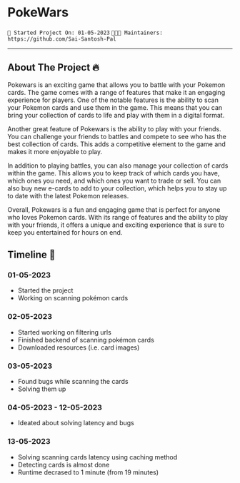 # **PokeWars**
`🚀 Started Project On: 01-05-2023` `👨🏻‍💻 Maintainers: https://github.com/Sai-Santosh-Pal`
***
## About The Project 🔥
Pokewars is an exciting game that allows you to battle with your Pokemon cards. The game comes with a range of features that make it an engaging experience for players. One of the notable features is the ability to scan your Pokemon cards and use them in the game. This means that you can bring your collection of cards to life and play with them in a digital format.

Another great feature of Pokewars is the ability to play with your friends. You can challenge your friends to battles and compete to see who has the best collection of cards. This adds a competitive element to the game and makes it more enjoyable to play.

In addition to playing battles, you can also manage your collection of cards within the game. This allows you to keep track of which cards you have, which ones you need, and which ones you want to trade or sell. You can also buy new e-cards to add to your collection, which helps you to stay up to date with the latest Pokemon releases.

Overall, Pokewars is a fun and engaging game that is perfect for anyone who loves Pokemon cards. With its range of features and the ability to play with your friends, it offers a unique and exciting experience that is sure to keep you entertained for hours on end.

## Timeline 📅
### 01-05-2023 
* Started the project
* Working on scanning pokémon cards

### 02-05-2023 
* Started working on filtering urls
* Finished backend of scanning pokémon cards
* Downloaded resources (i.e. card images)

### 03-05-2023
* Found bugs while scanning the cards
* Solving them up

### 04-05-2023 - 12-05-2023
* Ideated about solving latency and bugs

### 13-05-2023
* Solving scanning cards latency using caching method
* Detecting cards is almost done
* Runtime decrased to 1 minute (from 19 minutes)

